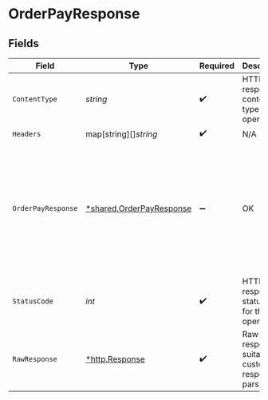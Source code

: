 # OrderPayResponse


## Fields

| Field                                                                                                                                                                                                                                                                    | Type                                                                                                                                                                                                                                                                     | Required                                                                                                                                                                                                                                                                 | Description                                                                                                                                                                                                                                                              | Example                                                                                                                                                                                                                                                                  |
| ------------------------------------------------------------------------------------------------------------------------------------------------------------------------------------------------------------------------------------------------------------------------ | ------------------------------------------------------------------------------------------------------------------------------------------------------------------------------------------------------------------------------------------------------------------------ | ------------------------------------------------------------------------------------------------------------------------------------------------------------------------------------------------------------------------------------------------------------------------ | ------------------------------------------------------------------------------------------------------------------------------------------------------------------------------------------------------------------------------------------------------------------------ | ------------------------------------------------------------------------------------------------------------------------------------------------------------------------------------------------------------------------------------------------------------------------ |
| `ContentType`                                                                                                                                                                                                                                                            | *string*                                                                                                                                                                                                                                                                 | :heavy_check_mark:                                                                                                                                                                                                                                                       | HTTP response content type for this operation                                                                                                                                                                                                                            |                                                                                                                                                                                                                                                                          |
| `Headers`                                                                                                                                                                                                                                                                | map[string][]*string*                                                                                                                                                                                                                                                    | :heavy_check_mark:                                                                                                                                                                                                                                                       | N/A                                                                                                                                                                                                                                                                      |                                                                                                                                                                                                                                                                          |
| `OrderPayResponse`                                                                                                                                                                                                                                                       | [*shared.OrderPayResponse](../../../pkg/models/shared/orderpayresponse.md)                                                                                                                                                                                               | :heavy_minus_sign:                                                                                                                                                                                                                                                       | OK                                                                                                                                                                                                                                                                       | {<br/>"payment_method": "card",<br/>"channel": "link",<br/>"action": "link",<br/>"cf_payment_id": 91235,<br/>"data": {<br/>"url": "https://sandbox.cashfree.com/pg/view/gateway/FHsuvhayLM5mmhINoqri7ba296e2ebca8b98e6119f6223021a13",<br/>"payload": null,<br/>"content_type": null,<br/>"method": null<br/>}<br/>} |
| `StatusCode`                                                                                                                                                                                                                                                             | *int*                                                                                                                                                                                                                                                                    | :heavy_check_mark:                                                                                                                                                                                                                                                       | HTTP response status code for this operation                                                                                                                                                                                                                             |                                                                                                                                                                                                                                                                          |
| `RawResponse`                                                                                                                                                                                                                                                            | [*http.Response](https://pkg.go.dev/net/http#Response)                                                                                                                                                                                                                   | :heavy_check_mark:                                                                                                                                                                                                                                                       | Raw HTTP response; suitable for custom response parsing                                                                                                                                                                                                                  |                                                                                                                                                                                                                                                                          |